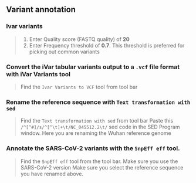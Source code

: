 ## Variant annotation
### Ivar variants
> 1. Enter Quality score (FASTQ quality) of **20**
> 2. Enter Frequency threshold of **0.7**. This threshold is preferred for picking out common variants

### Convert the iVar tabular variants output to a `.vcf` file format with iVar Variants tool
> Find the `Ivar Variants to VCF` tool from tool bar
### Rename the reference sequence with `Text transformation with sed`
> Find the `Text transformation with sed` from tool bar
> Paste this `/^[^#]/s/^[^\t]+\t/NC_045512.2\t/` sed code in the SED Program window. Here you are renaming the Wuhan reference genome
### Annotate the SARS-CoV-2 variants with the `SnpEff eff` tool. 
> Find the `SnpEff eff` tool from the tool bar. Make sure you use the SARS-CoV-2 version
> Make sure you select the reference sequence you have renamed above.
